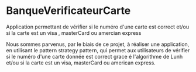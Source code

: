 # BanqueVerificateurCarte
Application permettant de vérifier si le numéro d'une carte est correct et/ou si la carte est un visa , masterCard ou amercian express


Nous sommes parvenus, par le biais de ce projet, à réaliser une application, en utilisant le pattern strategy pattern, qui permet aux
utilisateurs de vérifier si le numéro d'une carte donnée est correct grace é l'algorithme de Lunh et/ou si la carte est un visa,
masterCard ou american express.

